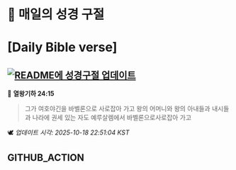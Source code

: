 # 🙏 매일의 성경 구절
# [Daily Bible verse]
## [![README에 성경구절 업데이트](https://github.com/DONGSUKA/first_test/actions/workflows/update-readme-bible.yml/badge.svg)](https://github.com/DONGSUKA/first_test/actions/workflows/update-readme-bible.yml)
<!-- START_BIBLE_VERSE -->
📖 **열왕기하 24:15**
> 그가 여호야긴을 바벨론으로 사로잡아 가고 왕의 어머니와 왕의 아내들과 내시들과 나라에 권세 있는 자도 예루살렘에서 바벨론으로사로잡아 가고

🕊️ _업데이트 시각: 2025-10-18 22:51:04 KST_
  <!-- END_BIBLE_VERSE -->
## GITHUB_ACTION
